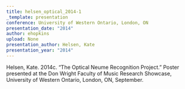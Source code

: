 ```yaml
---
title: helsen_optical_2014-1
_template: presentation
conference: University of Western Ontario, London, ON
presentation_date: "2014"
author: ehopkins
upload: None
presentation_author: Helsen, Kate
presentation_year: "2014"
---
```

Helsen, Kate. 2014c. “The Optical Neume Recognition Project.” Poster presented at the Don Wright Faculty of Music Research Showcase, University of Western Ontario, London, ON, September.